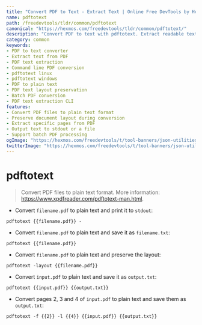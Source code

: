 ```yaml
---
title: "Convert PDF to Text - Extract Text | Online Free DevTools by Hexmos"
name: pdftotext
path: /freedevtools/tldr/common/pdftotext
canonical: "https://hexmos.com/freedevtools/tldr/common/pdftotext/"
description: "Convert PDF to text with pdftotext. Extract readable text content and preserve layout. Free online tool, no registration required."
category: common
keywords:
- PDF to text converter
- Extract text from PDF
- PDF text extraction
- Command line PDF conversion
- pdftotext linux
- pdftotext windows
- PDF to plain text
- PDF text layout preservation
- Batch PDF conversion
- PDF text extraction CLI
features:
- Convert PDF files to plain text format
- Preserve document layout during conversion
- Extract specific pages from PDF
- Output text to stdout or a file
- Support batch PDF processing
ogImage: "https://hexmos.com/freedevtools/t/tool-banners/json-utilities-banner.png"
twitterImage: "https://hexmos.com/freedevtools/t/tool-banners/json-utilities-banner.png"
---
```


# pdftotext

> Convert PDF files to plain text format.
> More information: <https://www.xpdfreader.com/pdftotext-man.html>.

- Convert `filename.pdf` to plain text and print it to `stdout`:

`pdftotext {{filename.pdf}} -`

- Convert `filename.pdf` to plain text and save it as `filename.txt`:

`pdftotext {{filename.pdf}}`

- Convert `filename.pdf` to plain text and preserve the layout:

`pdftotext -layout {{filename.pdf}}`

- Convert `input.pdf` to plain text and save it as `output.txt`:

`pdftotext {{input.pdf}} {{output.txt}}`

- Convert pages 2, 3 and 4 of `input.pdf` to plain text and save them as `output.txt`:

`pdftotext -f {{2}} -l {{4}} {{input.pdf}} {{output.txt}}`
